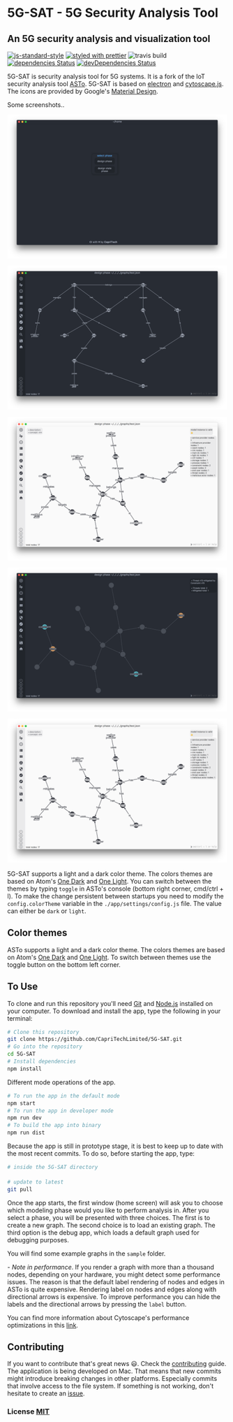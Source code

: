 # 5G-SAT - 5G Security Analysis Tool

## An 5G security analysis and visualization tool

[![js-standard-style](https://img.shields.io/badge/code%20style-standard-brightgreen.svg)](http://standardjs.com/)
[![styled with prettier](https://img.shields.io/badge/styled_with-prettier-ff69b4.svg)](https://github.com/prettier/prettier)
![travis build](https://travis-ci.org/Or3stis/apparatus.svg?branch=master)
[![dependencies Status](https://david-dm.org/or3stis/apparatus.svg)](https://david-dm.org/or3stis/apparatus)
[![devDependencies Status](https://david-dm.org/or3stis/apparatus/dev-status.svg)](https://david-dm.org/or3stis/apparatus?type=dev)

5G-SAT is security analysis tool for 5G systems. It is a fork of the IoT security analysis tool [ASTo](https://github.com/Or3stis/apparatus). 5G-SAT is based on
[electron](http://electron.atom.io/) and
[cytoscape.js](http://js.cytoscape.org/). The icons are provided by Google's [Material Design](https://material.io/icons/).

Some screenshots..

![](https://raw.githubusercontent.com/CapriTechLimited/5G-SAT/master/assets/screenShot1.png)

![](https://raw.githubusercontent.com/CapriTechLimited/5G-SAT/master/assets/screenShot2.png)

![](https://raw.githubusercontent.com/CapriTechLimited/5G-SAT/master/assets/screenShot3.png)

![](https://raw.githubusercontent.com/CapriTechLimited/5G-SAT/master/assets/screenShot4.png)

![asto UI 2](https://raw.githubusercontent.com/Or3stis/apparatus/master/assets/screenShot3.png)

5G-SAT supports a light and a dark color theme. The colors themes are based on Atom's [One Dark](https://github.com/atom/one-dark-syntax) and [One Light](https://github.com/atom/one-light-syntax). You can switch between the themes by typing `toggle` in ASTo's console (bottom right corner, cmd/ctrl + l). To make the change persistent between startups you need to modify the `config.colorTheme` variable in the `./app/settings/config.js` file. The value can either be `dark` or `light`.


## Color themes

ASTo supports a light and a dark color theme. The colors themes are based on Atom's [One Dark](https://github.com/atom/one-dark-syntax) and [One Light](https://github.com/atom/one-light-syntax). To switch between themes use the toggle button on the bottom left corner.

## To Use

To clone and run this repository you'll need [Git](https://git-scm.com) and [Node.js](https://nodejs.org/en/download/) installed on your computer. To download and install the app, type the following in your terminal:

```bash
# Clone this repository
git clone https://github.com/CapriTechLimited/5G-SAT.git
# Go into the repository
cd 5G-SAT
# Install dependencies
npm install
```

Different mode operations of the app.

```bash
# To run the app in the default mode
npm start
# To run the app in developer mode
npm run dev
# To build the app into binary
npm run dist
```

Because the app is still in prototype stage, it is best to keep up to date with the most recent commits. To do so, before starting the app, type:

```bash
# inside the 5G-SAT directory

# update to latest
git pull
```

Once the app starts, the first window (home screen) will ask you to choose which modeling phase would you like to perform analysis in. After you select a phase, you will be presented with three choices. The first is to create a new graph. The second choice is to load an existing graph. The third option is the debug app, which loads a default graph used for debugging purposes.

You will find some example graphs in the `sample` folder.

\- _Note in performance_. If you render a graph with more than a thousand nodes, depending on your hardware, you might detect some performance issues. The reason is that the default label rendering of nodes and edges in ASTo is quite expensive. Rendering label on nodes and edges along with directional arrows is expensive. To improve performance you can hide the labels and the directional arrows by pressing the `label` button.

You can find more information about Cytoscape's performance optimizations in this [link](http://js.cytoscape.org/#performance).

## Contributing

If you want to contribute that's great news 😃. Check the [contributing](https://github.com/CapriTechLimited/5G-SAT/blob/master/CONTRIBUTING.md) guide. The application is being developed on Mac. That means that new commits might introduce breaking changes in other platforms. Especially commits that involve access to the file system. If something is not working, don't hesitate to create an [issue](https://github.com/CapriTechLimited/5G-SAT/issues).

<!-- If you want to find out how the app works check the [wiki](https://github.com/CapriTechLimited/5G-SAT/wiki). -->

<!-- You can check the project's planned features in the [roadmap](https://github.com/Or3stis/apparatus/wiki/Roadmap). -->


### License [MIT](LICENSE.md)
